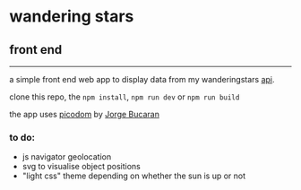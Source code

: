 # wandering stars 
## front end
---
a simple front end web app to display data from my wanderingstars [api](https://github.com/4lefts/wanderingstarsapi). 

clone this repo, the ```npm install```, ```npm run dev``` or ```npm run build```

the app uses [picodom](https://github.com/picodom/picodom) by [Jorge Bucaran](https://github.com/JorgeBucaran)

### to do:
- js navigator geolocation
- svg to visualise object positions
- "light css" theme depending on whether the sun is up or not